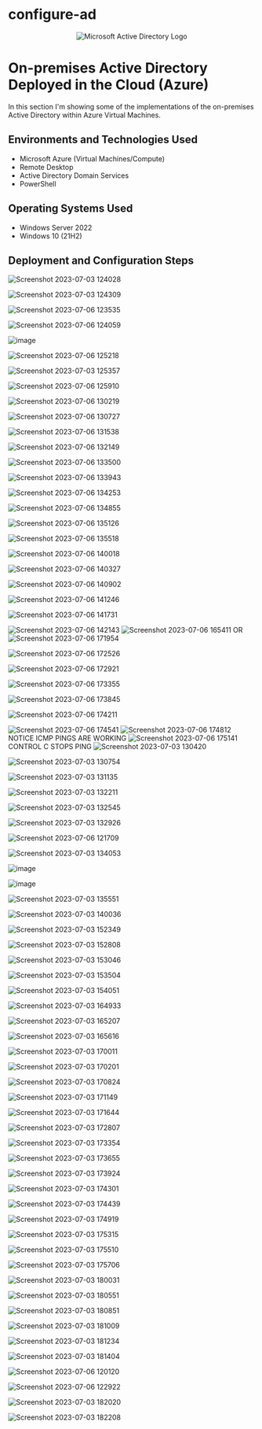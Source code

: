 # configure-ad
<p align="center">
<img src="https://i.imgur.com/pU5A58S.png" alt="Microsoft Active Directory Logo"/>
</p>

<h1>On-premises Active Directory Deployed in the Cloud (Azure)</h1>
In this section I'm showing some of the implementations of the on-premises Active Directory within Azure Virtual Machines.<br />






<h2>Environments and Technologies Used</h2>

- Microsoft Azure (Virtual Machines/Compute)
- Remote Desktop
- Active Directory Domain Services
- PowerShell

<h2>Operating Systems Used </h2>

- Windows Server 2022
- Windows 10 (21H2)



<h2>Deployment and Configuration Steps</h2>

![Screenshot 2023-07-03 124028](https://github.com/Tcoursecareers23/configure-ad/assets/138035327/ff0bdf3e-a1c1-471f-b1f6-3fb517627519)

![Screenshot 2023-07-03 124309](https://github.com/Tcoursecareers23/configure-ad/assets/138035327/50a29a01-9806-42e7-8368-6ef0752aba92)

![Screenshot 2023-07-06 123535](https://github.com/Tcoursecareers23/configure-ad/assets/138035327/23d46540-ce06-471b-83eb-39b3ae3f248c)

![Screenshot 2023-07-06 124059](https://github.com/Tcoursecareers23/configure-ad/assets/138035327/07c5323b-17b2-4c71-86bd-eaf87f8e764a)

![image](https://github.com/Tcoursecareers23/configure-ad/assets/138035327/af6613ce-a45f-4ecc-b35c-504b6721c7e7)

![Screenshot 2023-07-06 125218](https://github.com/Tcoursecareers23/configure-ad/assets/138035327/d01c7468-d095-449e-ad4c-c1b96b68cb04)

![Screenshot 2023-07-03 125357](https://github.com/Tcoursecareers23/configure-ad/assets/138035327/f1bb005b-abcb-45bf-9e59-befd68d38ca1)

![Screenshot 2023-07-06 125910](https://github.com/Tcoursecareers23/configure-ad/assets/138035327/678a0d59-6dc9-4eb0-a06c-e28d8f0afa44)

![Screenshot 2023-07-06 130219](https://github.com/Tcoursecareers23/configure-ad/assets/138035327/99159f35-df57-4b43-b8d1-01eab7a9fde8)

![Screenshot 2023-07-06 130727](https://github.com/Tcoursecareers23/configure-ad/assets/138035327/34246d44-6bbd-4d5d-8e91-7d354a81746e)

![Screenshot 2023-07-06 131538](https://github.com/Tcoursecareers23/configure-ad/assets/138035327/6d056c50-b552-4957-956f-5c406e9dd264)

![Screenshot 2023-07-06 132149](https://github.com/Tcoursecareers23/configure-ad/assets/138035327/16e6b47b-ec5c-4317-b143-c6166c199d72)

![Screenshot 2023-07-06 133500](https://github.com/Tcoursecareers23/configure-ad/assets/138035327/c7f77280-68df-4aab-a8de-ac0f0b363bc0)

![Screenshot 2023-07-06 133943](https://github.com/Tcoursecareers23/configure-ad/assets/138035327/11836ec6-fdc3-476f-b22a-d1bcce5148ef)

![Screenshot 2023-07-06 134253](https://github.com/Tcoursecareers23/configure-ad/assets/138035327/b79413cd-24d6-4790-9d3e-bef0f6516f85)

![Screenshot 2023-07-06 134855](https://github.com/Tcoursecareers23/configure-ad/assets/138035327/e6b1ba1c-7569-44d8-91d7-505d509a1ebf)

![Screenshot 2023-07-06 135126](https://github.com/Tcoursecareers23/configure-ad/assets/138035327/c353424f-91bf-4b39-a10f-0e6d1aab832f)

![Screenshot 2023-07-06 135518](https://github.com/Tcoursecareers23/configure-ad/assets/138035327/38cdecfe-1e6a-4b8d-a82a-ff677f8d1ee9)

![Screenshot 2023-07-06 140018](https://github.com/Tcoursecareers23/configure-ad/assets/138035327/c4fbbefd-758b-45ba-8368-b61a17256563)

![Screenshot 2023-07-06 140327](https://github.com/Tcoursecareers23/configure-ad/assets/138035327/8fd2bd31-717f-47fe-9109-533eeaee00eb)

![Screenshot 2023-07-06 140902](https://github.com/Tcoursecareers23/configure-ad/assets/138035327/4ca29577-a0b2-4db4-84a8-ad4a494a2442)

![Screenshot 2023-07-06 141246](https://github.com/Tcoursecareers23/configure-ad/assets/138035327/4afd1055-e383-4df2-a730-544c3105e713)

![Screenshot 2023-07-06 141731](https://github.com/Tcoursecareers23/configure-ad/assets/138035327/6a1d0810-dbf6-43e0-ba31-365d22b71839)

![Screenshot 2023-07-06 142143](https://github.com/Tcoursecareers23/configure-ad/assets/138035327/745d208d-6eb5-4f2a-a2ea-9409f092019e)
![Screenshot 2023-07-06 165411](https://github.com/Tcoursecareers23/configure-ad/assets/138035327/b76ac155-3883-42d1-8e16-0f817b6cc6da)
OR
![Screenshot 2023-07-06 171954](https://github.com/Tcoursecareers23/configure-ad/assets/138035327/75b51f3b-bc1c-4ece-8413-1bd060dde8c4)

![Screenshot 2023-07-06 172526](https://github.com/Tcoursecareers23/configure-ad/assets/138035327/0d0b948c-a662-4ce0-8b92-b640590b4ab8)

![Screenshot 2023-07-06 172921](https://github.com/Tcoursecareers23/configure-ad/assets/138035327/2a2806f4-741c-4aa6-91c5-c5213bbd6d6d)

![Screenshot 2023-07-06 173355](https://github.com/Tcoursecareers23/configure-ad/assets/138035327/de1b8d15-187d-491c-a6c5-172e1f6f15db)

![Screenshot 2023-07-06 173845](https://github.com/Tcoursecareers23/configure-ad/assets/138035327/14d97d32-41f5-482b-820a-6e1de2c06b5c)

![Screenshot 2023-07-06 174211](https://github.com/Tcoursecareers23/configure-ad/assets/138035327/74a144c9-6ffa-4bc9-bc8d-fc0ba9451ac3)

![Screenshot 2023-07-06 174541](https://github.com/Tcoursecareers23/configure-ad/assets/138035327/1e7139ed-01b9-4ef7-93bd-6d662b2437f2)
![Screenshot 2023-07-06 174812](https://github.com/Tcoursecareers23/configure-ad/assets/138035327/dc2578b3-45a6-4e7a-822a-8f58981e05e0)
NOTICE ICMP PINGS ARE WORKING
![Screenshot 2023-07-06 175141](https://github.com/Tcoursecareers23/configure-ad/assets/138035327/44600070-db58-492c-9896-da91acf07d30)
CONTROL C STOPS PING
![Screenshot 2023-07-03 130420](https://github.com/Tcoursecareers23/configure-ad/assets/138035327/a0aec8e0-4a6b-466a-acf4-144bf2846ace)

![Screenshot 2023-07-03 130754](https://github.com/Tcoursecareers23/configure-ad/assets/138035327/b331614d-af74-4bfa-af67-a58da6ed5f75)

![Screenshot 2023-07-03 131135](https://github.com/Tcoursecareers23/configure-ad/assets/138035327/2db8a3ce-58b7-48d1-a3b6-f81028e78d35)

![Screenshot 2023-07-03 132211](https://github.com/Tcoursecareers23/configure-ad/assets/138035327/8de42257-57b6-415d-a647-605a90087f5d)

![Screenshot 2023-07-03 132545](https://github.com/Tcoursecareers23/configure-ad/assets/138035327/e27baa85-3e90-4b99-8118-a55fde59e372)

![Screenshot 2023-07-03 132926](https://github.com/Tcoursecareers23/configure-ad/assets/138035327/99e2ea33-a2d3-4c67-8a65-e1d5fd510312)

![Screenshot 2023-07-06 121709](https://github.com/Tcoursecareers23/configure-ad/assets/138035327/07c0d367-a324-4b69-8d82-500d3abddd30)

![Screenshot 2023-07-03 134053](https://github.com/Tcoursecareers23/configure-ad/assets/138035327/ad7f5332-98cc-4811-8cd3-3e2f852da1f5)

![image](https://github.com/Tcoursecareers23/configure-ad/assets/138035327/7451b17e-9103-43fe-864b-d031d1f5bf13)

![image](https://github.com/Tcoursecareers23/configure-ad/assets/138035327/f6c8ac6a-dd35-4362-b72c-962be7140219)

![Screenshot 2023-07-03 135551](https://github.com/Tcoursecareers23/configure-ad/assets/138035327/3cf13783-4cf9-4dd9-b8b6-e22f1006bc99)

![Screenshot 2023-07-03 140036](https://github.com/Tcoursecareers23/configure-ad/assets/138035327/26c5d482-d120-4fce-a3a6-fb6c98aeab9b)

![Screenshot 2023-07-03 152349](https://github.com/Tcoursecareers23/configure-ad/assets/138035327/eea45383-51c9-460c-8a20-4d43adc5da3a)

![Screenshot 2023-07-03 152808](https://github.com/Tcoursecareers23/configure-ad/assets/138035327/4515fb89-9423-4c0f-87be-cf75936bbb70)

![Screenshot 2023-07-03 153046](https://github.com/Tcoursecareers23/configure-ad/assets/138035327/6aa7eba7-74cc-4def-af84-c91470f6c7b3)

![Screenshot 2023-07-03 153504](https://github.com/Tcoursecareers23/configure-ad/assets/138035327/dec2fe12-6d9e-4b37-bb4d-0516c19d4600)

![Screenshot 2023-07-03 154051](https://github.com/Tcoursecareers23/configure-ad/assets/138035327/e072d41a-01bb-40cf-b44c-5a1400676fe7)

![Screenshot 2023-07-03 164933](https://github.com/Tcoursecareers23/configure-ad/assets/138035327/f06a3702-40bb-4c62-a3b4-d68c0377b4d6)

![Screenshot 2023-07-03 165207](https://github.com/Tcoursecareers23/configure-ad/assets/138035327/19fe8dc9-74db-4f9e-a85c-8dd580015159)

![Screenshot 2023-07-03 165616](https://github.com/Tcoursecareers23/configure-ad/assets/138035327/b493ffd0-d8cb-4e4f-9d01-e3e71057cf38)

![Screenshot 2023-07-03 170011](https://github.com/Tcoursecareers23/configure-ad/assets/138035327/df4526c6-a0c4-4469-922a-d1d9c2ba756e)

![Screenshot 2023-07-03 170201](https://github.com/Tcoursecareers23/configure-ad/assets/138035327/0049a556-426a-4a50-8199-1969e2da634f)

![Screenshot 2023-07-03 170824](https://github.com/Tcoursecareers23/configure-ad/assets/138035327/aa500868-82f8-4c49-ae8d-7219a175a005)

![Screenshot 2023-07-03 171149](https://github.com/Tcoursecareers23/configure-ad/assets/138035327/db1893ee-541d-4eec-86c9-7ae0c9ba23cb)

![Screenshot 2023-07-03 171644](https://github.com/Tcoursecareers23/configure-ad/assets/138035327/7fa9dc87-19b2-4e48-a9de-58d3d9d0951d)

![Screenshot 2023-07-03 172807](https://github.com/Tcoursecareers23/configure-ad/assets/138035327/fc2d797b-125f-482e-8e72-a46b17512c4f)

![Screenshot 2023-07-03 173354](https://github.com/Tcoursecareers23/configure-ad/assets/138035327/15c5c74a-b323-4d1e-b8af-6c24784a623f)

![Screenshot 2023-07-03 173655](https://github.com/Tcoursecareers23/configure-ad/assets/138035327/99152dd9-f0a6-4baf-95e5-295fa2f21155)

![Screenshot 2023-07-03 173924](https://github.com/Tcoursecareers23/configure-ad/assets/138035327/28ec53b9-b3de-4f61-bdc8-eb23319d224e)

![Screenshot 2023-07-03 174301](https://github.com/Tcoursecareers23/configure-ad/assets/138035327/9628baf4-1daf-4064-b16c-10c342b11e96)

![Screenshot 2023-07-03 174439](https://github.com/Tcoursecareers23/configure-ad/assets/138035327/55e8f8f5-d3c1-4636-85a5-c2a8fce78ec4)

![Screenshot 2023-07-03 174919](https://github.com/Tcoursecareers23/configure-ad/assets/138035327/ea8526e5-54b3-4f0e-ad93-7c8a6852f9ad)

![Screenshot 2023-07-03 175315](https://github.com/Tcoursecareers23/configure-ad/assets/138035327/52fbbd46-10d4-401c-b65b-7dd441f7b2d1)

![Screenshot 2023-07-03 175510](https://github.com/Tcoursecareers23/configure-ad/assets/138035327/a6bf478e-c9f6-488e-b9e4-3e0138c65bcc)

![Screenshot 2023-07-03 175706](https://github.com/Tcoursecareers23/configure-ad/assets/138035327/cf8cfd5e-6122-48f9-b4a3-ab984e5c4c33)

![Screenshot 2023-07-03 180031](https://github.com/Tcoursecareers23/configure-ad/assets/138035327/26aca76e-07d2-413a-b1c4-7991a2e026b9)

![Screenshot 2023-07-03 180551](https://github.com/Tcoursecareers23/configure-ad/assets/138035327/c180b261-2f31-46c6-92bf-3a0ac5a24009)

![Screenshot 2023-07-03 180851](https://github.com/Tcoursecareers23/configure-ad/assets/138035327/a619db54-6379-4e9e-9811-9ed0ba068b75)

![Screenshot 2023-07-03 181009](https://github.com/Tcoursecareers23/configure-ad/assets/138035327/bf60666f-d2a0-46d0-b4fe-12fe8f856f40)

![Screenshot 2023-07-03 181234](https://github.com/Tcoursecareers23/configure-ad/assets/138035327/0e9d7709-460a-41ab-b903-e46393e0a45d)

![Screenshot 2023-07-03 181404](https://github.com/Tcoursecareers23/configure-ad/assets/138035327/34e74e0f-5324-419f-9ff2-ea52e19fe126)

![Screenshot 2023-07-06 120120](https://github.com/Tcoursecareers23/configure-ad/assets/138035327/2fd9362d-11d5-433a-8692-324e41b70764)

![Screenshot 2023-07-06 122922](https://github.com/Tcoursecareers23/configure-ad/assets/138035327/bfd26bc7-cc84-4f5b-bfdb-31c3afd98bd0)

![Screenshot 2023-07-03 182020](https://github.com/Tcoursecareers23/configure-ad/assets/138035327/feeb1899-4ece-49c1-a180-5ec9453b4161)

![Screenshot 2023-07-03 182208](https://github.com/Tcoursecareers23/configure-ad/assets/138035327/c7b25a5c-6d2c-4bd5-b5ce-1a8be1c4970e)





